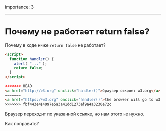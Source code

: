 importance: 3

---

# Почему не работает return false?

Почему в коде ниже `return false` не работает?

```html autorun run
<script>
  function handler() {
    alert( "..." );
    return false;
  }
</script>

<<<<<<< HEAD
<a href="http://w3.org" onclick="handler()">браузер откроет w3.org</a>
=======
<a href="https://w3.org" onclick="handler()">the browser will go to w3.org</a>
>>>>>>> fbf443e414097e5a3a41dd1273ef9a4a3230e72c
```

Браузер переходит по указанной ссылке, но нам этого не нужно.

Как поправить?
